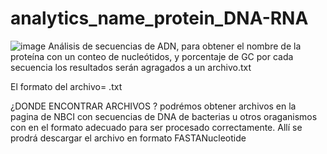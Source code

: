 # analytics_name_protein_DNA-RNA
![image](https://github.com/user-attachments/assets/c36b0265-164e-4b29-aa56-c88489b9ca20)
Análisis de secuencias de ADN, para obtener el nombre de la proteína con un conteo de nucleótidos, y porcentaje de GC  por cada secuencia
los resultados serán agragados a un archivo.txt

El formato del archivo= .txt

¿DONDE ENCONTRAR ARCHIVOS ?
podrémos obtener archivos en la pagina de NBCI con secuencias de DNA de bacterias u otros oraganismos con en el formato adecuado  para ser procesado correctamente.
Allí se prodrá descargar el archivo en formato  FASTANucleotide
